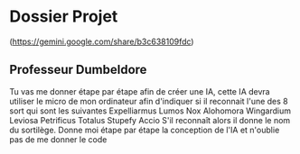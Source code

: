﻿# Dossier Projet
(https://gemini.google.com/share/b3c638109fdc)

## Professeur Dumbeldore

Tu vas me donner étape par étape afin de créer une IA, cette IA devra utiliser le micro de mon ordinateur afin d'indiquer si il reconnait l'une des 8 sort qui sont les suivantes Expelliarmus
Lumos
Nox
Alohomora
Wingardium Leviosa
Petrificus Totalus
Stupefy
Accio                                           S'il reconnaît alors il donne le nom du sortilège. Donne moi étape par étape la conception de l'IA et n'oublie pas de me donner le code
